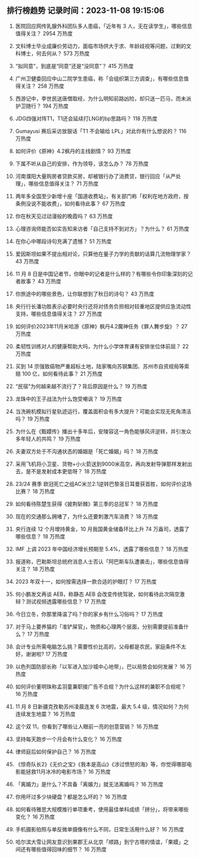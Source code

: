 
## 排行榜趋势 记录时间：2023-11-08 19:15:06
  
  1. 医院回应网传乳腺外科团队多人患癌，「近年有 3 人，无在读学生」，哪些信息值得关注？ 2954 万热度
    
  2. 文科博士毕业成廉价劳动力，面临市场供大于求、年龄歧视等问题，过剩的文科博士，何去何从？ 573 万热度
    
  3. “拟同意”，到底是“同意”还是“没同意”？ 415 万热度
    
  4. 广州卫健委回应中山二院学生患癌，称「会组织第三方调查」，有哪些信息值得关注？ 258 万热度
    
  5. 西游记中，李世民送唐僧取经，为什么明知前路凶险，却只送一匹马，而未派护卫随行？ 194 万热度
    
  6. JDG四强对阵T1，T1还会延续打LNG的bp思路吗？ 118 万热度
    
  7. Gumayusi 赛后采访放狠话「T1 不会输给 LPL」对此你有什么想说的？ 116 万热度
    
  8. 如何评价《原神》4.2枫丹的主线剧情？ 93 万热度
    
  9. 下属不听从自己的安排，作为领导，该怎么办？ 78 万热度
    
  10. 河南濮阳大量购房者贷款买房，却被银行办了消费贷，银行回应「从严处理」，哪些信息值得关注？ 71 万热度
    
  11. 两年多全国至少新增十座「国道收费站」，有关部门称「权利在地方政府，按条例没说不能收费」，如何看待此事？ 67 万热度
    
  12. 你在秋天见过动漫般的晚霞吗？ 63 万热度
    
  13. 心理咨询师能否如实告知来访者「自己支持不到对方」？为什么？ 61 万热度
    
  14. 在你心中哪段诗句充满了遗憾？ 51 万热度
    
  15. 爱因斯坦如果不提出相对论，只算他在量子力学的贡献的话算几流物理学家？ 43 万热度
    
  16. 11 月 8 日是中国记者节，你眼中的记者是什么样的？有哪些令你印象深刻的记者故事？ 43 万热度
    
  17. 你旅途中的哪些景色，让你联想到了秋日的诗句？ 43 万热度
    
  18. 央行行长潘功胜表示必要时央行还将对债务负担相对较重地区提供应急流动性支持，哪些信息值得关注？ 27 万热度
    
  19. 如何评价2023年11月米哈游《原神》枫丹4.2魔神任务《罪人舞步旋》？ 27 万热度
    
  20. 柔韧性训练对人的健康帮助大吗，为什么小学体育课有安排坐位体前屈？ 22 万热度
    
  21. 买到 14 宗强致癌物严重超标土地，陆家嘴向苏钢集团、苏州市自资规局等索赔 100 亿，如何看待此事？ 21 万热度
    
  22. “民宿”为何越来越不流行了？背后原因是什么？ 19 万热度
    
  23. 龙珠中的王子战法为什么饱受嘲讽？ 19 万热度
    
  24. 当洗碗机模拟行星轨迹运行，覆盖面积会有多大提升？可能会实现无死角清洁吗？ 19 万热度
    
  25. 为什么在《甄嬛传》播出十多年后，安陵容这一角色能够风评逆转，并引发众多年轻人的共鸣？ 19 万热度
    
  26. 夫妻双方处于不沟通状态的婚姻是「死亡婚姻」吗？ 18 万热度
    
  27. 采用飞机将小卫星、货物+小火箭送到9000米高空，再向发射导弹那样发射出去，是不是发射成本更低呀？ 18 万热度
    
  28. 23/24 赛季 欧冠死亡之组AC米兰2:1逆转巴黎圣日耳曼获首胜，如何评价这场比赛？ 18 万热度
    
  29. 如何看待陈楚生获得《披荆斩棘》第三季的总冠军？ 18 万热度
    
  30. 现在的交通那么拥堵了，为什么还要刺激汽车消费？ 18 万热度
    
  31. 央行连续 12 个月增持黄金，10 月我国黄金储备环比上升 74 万盎司，透露了哪些信息？ 18 万热度
    
  32. IMF 上调 2023 年中国经济增长预期至 5.4%，透露了哪些信息？ 18 万热度
    
  33. 报道称，巴勒斯坦总统府消息人士否认「阿巴斯车队遭袭击」，哪些信息值得关注？ 18 万热度
    
  34. 2023 年双十一，如何按需选择一款合适的护眼灯？ 17 万热度
    
  35. 何小鹏发文再谈 AEB，称静态 AEB 会改变传统驾驶，如何看待此次隔空激辩？测试视频透露哪些信息？ 17 万热度
    
  36. 今日立冬，你那里降温了吗？你的家乡有什么习俗吗？ 17 万热度
    
  37. 对于马上要养猫的「准铲屎官」，物质和心理两个层面，分别需要提前准备什么？ 17 万热度
    
  38. 会计专业所需电脑怎么挑？需要性价比高的，父母都是农民，家庭条件不太好，谢谢啦? 17 万热度
    
  39. 以色列国防部长称「以军进入加沙城中心地带」，巴以局势会如何发展？ 16 万热度
    
  40. 如何评价董明珠称孟羽童兼职接广告不合规？为什么这样的兼职不合规呢？ 16 万热度
    
  41. 11 月 8 日新疆克孜勒苏州凌晨连发 6 次地震，最大 5.4 级，情况如何？为何连续发生地震？ 16 万热度
    
  42. 这个双 11，你看到了哪些让人眼前一亮的创意营销？ 16 万热度
    
  43. 坚持每天跑步一个月会有什么变化？ 16 万热度
    
  44. 律师庭后如何保护自己？ 16 万热度
    
  45. 《惊奇队长2》《无价之宝》《我本是高山》《涉过愤怒的海》等，你觉得哪部电影能拯救11月冰冷的电影市场？ 16 万热度
    
  46. 「离婚力」是什么？不具备「离婚力」就无法离婚吗？ 16 万热度
    
  47. 你用坏过多少块硬盘？都是怎么坏的？ 16 万热度
    
  48. 如何看待雅思大规模推行单项重考，使用最佳单科成绩「拼分」，将带来哪些变化？ 16 万热度
    
  49. 手机摄影拍照与单反微单摄像有什么不同，日常生活用什么好？ 16 万热度
    
  50. 哈尔滨大雪让网友意识到果郡王从北京「顺路」到宁古塔的情谊，「果嬛」之间还有哪些值得回味的细节？ 16 万热度
    